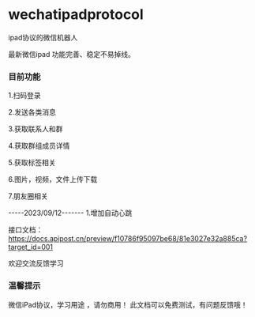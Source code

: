 # wechatipadprotocol
ipad协议的微信机器人

最新微信ipad
功能完善、稳定不易掉线。

### 目前功能
1.扫码登录

2.发送各类消息

3.获取联系人和群

4.获取群组成员详情

5.获取标签相关

6.图片，视频，文件上传下载

7.朋友圈相关


-----2023/09/12-------
1.增加自动心跳


接口文档：https://docs.apipost.cn/preview/f10786f95097be68/81e3027e32a885ca?target_id=001

欢迎交流反馈学习

### 温馨提示
微信iPad协议，学习用途 ，请勿商用！
此文档可以免费测试，有问题反馈哦！
